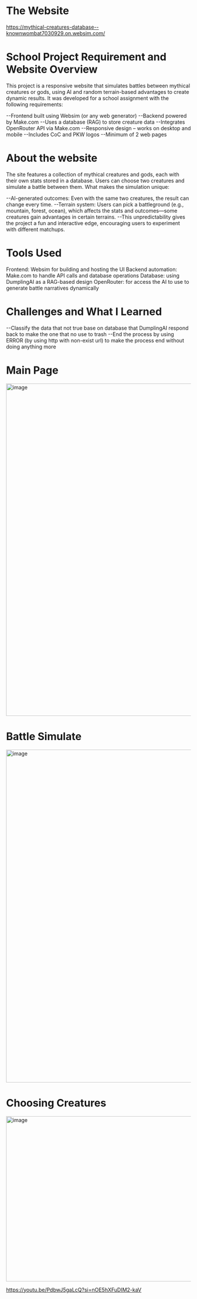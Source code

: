 # The Website
https://mythical-creatures-database--knownwombat7030929.on.websim.com/

# School Project Requirement and Website Overview

This project is a responsive website that simulates battles between mythical creatures or gods, using AI and random terrain-based advantages to create dynamic results.
It was developed for a school assignment with the following requirements:

--Frontend built using Websim (or any web generator)
--Backend powered by Make.com
--Uses a database (RAG) to store creature data
--Integrates OpenRouter API via Make.com
--Responsive design – works on desktop and mobile
--Includes CoC and PKW logos
--Minimum of 2 web pages

# About the website

The site features a collection of mythical creatures and gods, each with their own stats stored in a database. Users can choose two creatures and simulate a battle between them.
What makes the simulation unique:

--AI-generated outcomes: Even with the same two creatures, the result can change every time.
--Terrain system: Users can pick a battleground (e.g., mountain, forest, ocean), which affects the stats and outcomes—some creatures gain advantages in certain terrains.
--This unpredictability gives the project a fun and interactive edge, encouraging users to experiment with different matchups.

# Tools Used

Frontend: Websim for building and hosting the UI
Backend automation: Make.com to handle API calls and database operations
Database: using DumplingAI as a RAG-based design
OpenRouter: for access the AI to use to generate battle narratives dynamically

# Challenges and What I Learned

--Classify the data that not true base on database that DumplingAI respond back to make the one that no use to trash
--End the process by using ERROR (by using http with non-exist url) to make the process end without doing anything more

# Main Page
<img width="1914" height="907" alt="image" src="https://github.com/user-attachments/assets/8a094e10-b799-4d2d-9732-747a496e1309" />

# Battle Simulate
<img width="1919" height="908" alt="image" src="https://github.com/user-attachments/assets/153be556-7eab-4b4c-8208-63f7e1e3edc3" />

# Choosing Creatures
<img width="1044" height="451" alt="image" src="https://github.com/user-attachments/assets/e930328a-e71a-4286-a573-6d025bb4ae73" />

https://youtu.be/PdbwJ5gaLcQ?si=nOE5hXFuDIM2-kaV
